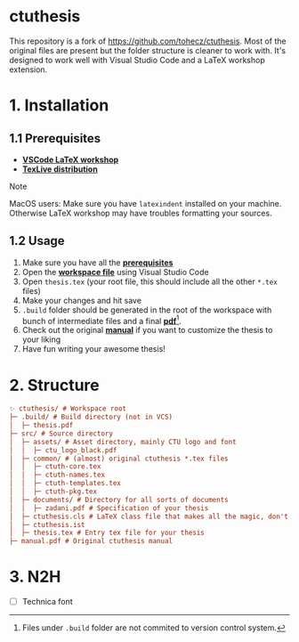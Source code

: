 # ctuthesis

This repository is a fork of https://github.com/tohecz/ctuthesis. Most of the original files are present but the folder structure is cleaner to work with. It's designed to work well with Visual Studio Code and a LaTeX workshop extension.

# 1. Installation

## 1.1 Prerequisites

- [**VSCode LaTeX workshop**](https://marketplace.visualstudio.com/items?itemName=James-Yu.latex-workshop)
- [**TexLive distribution**](https://tug.org/texlive/)

> [!NOTE]
> MacOS users: Make sure you have `latexindent` installed on your machine. Otherwise LaTeX workshop may have troubles formatting your sources.

## 1.2 Usage

1. Make sure you have all the [**prerequisites**](#11-prerequisites)
2. Open the [**workspace file**](./.vscode/thesis.code-workspace) using Visual Studio Code
3. Open `thesis.tex` (your root file, this should include all the other `*.tex` files)
4. Make your changes and hit save
5. `.build` folder should be generated in the root of the workspace with bunch of intermediate files and a final [**pdf**](./.build/thesis.pdf)[^1].
6. Check out the original [**manual**](./manual.pdf) if you want to customize the thesis to your liking
7. Have fun writing your awesome thesis!

# 2. Structure

```ini
✨ ctuthesis/ # Workspace root
├─ .build/ # Build directory (not in VCS)
│  ├─ thesis.pdf
├─ src/ # Source directory
│  ├─ assets/ # Asset directory, mainly CTU logo and font
│  │  ├─ ctu_logo_black.pdf
│  ├─ common/ # (almost) original ctuthesis *.tex files
│  │  ├─ ctuth-core.tex
│  │  ├─ ctuth-names.tex
│  │  ├─ ctuth-templates.tex
│  │  ├─ ctuth-pkg.tex
│  ├─ documents/ # Directory for all sorts of documents
│  │  ├─ zadani.pdf # Specification of your thesis
│  ├─ ctuthesis.cls # LaTeX class file that makes all the magic, don't worry about it too much.
│  ├─ ctuthesis.ist
│  ├─ thesis.tex # Entry tex file for your thesis
├─ manual.pdf # Original ctuthesis manual
```

# 3. N2H

- [ ] Technica font

[^1]: Files under `.build` folder are not commited to version control system.
